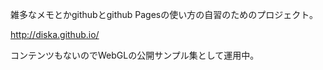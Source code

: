 雑多なメモとかgithubとgithub Pagesの使い方の自習のためのプロジェクト。

http://diska.github.io/

コンテンツもないのでWebGLの公開サンプル集として運用中。